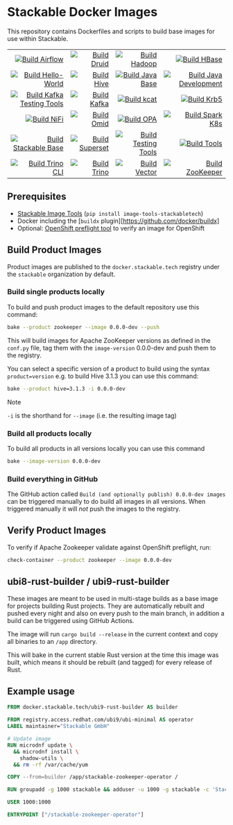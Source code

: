 # Stackable Docker Images

This repository contains Dockerfiles and scripts to build base images for use within Stackable.

<!-- start:badges: autogenerated by ./update_readme_badges.sh -->
| | | | |
| -: | -: | -: | -: |
| [![Build Airflow]][dev_airflow.yaml] | [![Build Druid]][dev_druid.yaml] | [![Build Hadoop]][dev_hadoop.yaml] | [![Build HBase]][dev_hbase.yaml] |
| [![Build Hello-World]][dev_hello-world.yaml] | [![Build Hive]][dev_hive.yaml] | [![Build Java Base]][dev_java-base.yaml] | [![Build Java Development]][dev_java-devel.yaml] |
| [![Build Kafka Testing Tools]][dev_kafka-testing-tools.yaml] | [![Build Kafka]][dev_kafka.yaml] | [![Build kcat]][dev_kcat.yaml] | [![Build Krb5]][dev_krb5.yaml] |
| [![Build NiFi]][dev_nifi.yaml] | [![Build Omid]][dev_omid.yaml] | [![Build OPA]][dev_opa.yaml] | [![Build Spark K8s]][dev_spark-k8s.yaml] |
| [![Build Stackable Base]][dev_stackable-base.yaml] | [![Build Superset]][dev_superset.yaml] | [![Build Testing Tools]][dev_testing-tools.yaml] | [![Build Tools]][dev_tools.yaml] |
| [![Build Trino CLI]][dev_trino-cli.yaml] | [![Build Trino]][dev_trino.yaml] | [![Build Vector]][dev_vector.yaml] | [![Build ZooKeeper]][dev_zookeeper.yaml] |
<!-- end:badges -->

## Prerequisites

* [Stackable Image Tools](https://github.com/stackabletech/image-tools) (`pip install image-tools-stackabletech`)
* Docker including the [`buildx` plugin][https://github.com/docker/buildx]
* Optional: [OpenShift preflight tool](https://github.com/redhat-openshift-ecosystem/openshift-preflight) to verify an image for OpenShift

## Build Product Images

Product images are published to the `docker.stackable.tech` registry under the `stackable` organization by default.

### Build single products locally

To build and push product images to the default repository use this command:

```sh
bake --product zookeeper --image 0.0.0-dev --push
```

This will build images for Apache ZooKeeper versions as defined in the `conf.py` file, tag them with the `image-version` 0.0.0-dev and push them to the registry.

You can select a specific version of a product to build using the syntax `product=version` e.g. to build Hive 3.1.3 you can use this command:

```sh
bake --product hive=3.1.3 -i 0.0.0-dev
```

> [!NOTE]
> `-i` is the shorthand for `--image` (i.e. the resulting image tag)

### Build all products locally

To build all products in all versions locally you can use this command

```sh
bake --image-version 0.0.0-dev
```

### Build everything in GitHub

The GitHub action called `Build (and optionally publish) 0.0.0-dev images` can be triggered manually to do build all images in all versions.
When triggered manually it will _not_ push the images to the registry.

## Verify Product Images

To verify if Apache Zookeeper validate against OpenShift preflight, run:

```sh
check-container --product zookeeper --image 0.0.0-dev
```

## ubi8-rust-builder / ubi9-rust-builder

These images are meant to be used in multi-stage builds as a base image for projects building Rust projects.
They are automatically rebuilt and pushed every night and also on every push to the main branch, in addition a build can be triggered using GitHub Actions.

The image will run `cargo build --release` in the current context and copy all binaries to an `/app` directory.

This will bake in the current stable Rust version at the time this image was built, which means it should be rebuilt (and tagged) for every release of Rust.

## Example usage

```dockerfile
FROM docker.stackable.tech/ubi9-rust-builder AS builder

FROM registry.access.redhat.com/ubi9/ubi-minimal AS operator
LABEL maintainer="Stackable GmbH"

# Update image
RUN microdnf update \
  && microdnf install \
    shadow-utils \
  && rm -rf /var/cache/yum

COPY --from=builder /app/stackable-zookeeper-operator /

RUN groupadd -g 1000 stackable && adduser -u 1000 -g stackable -c 'Stackable Operator' stackable

USER 1000:1000

ENTRYPOINT ["/stackable-zookeeper-operator"]
```

<!-- start:links: autogenerated by ./update_readme_badges.sh -->
[Build Airflow]: https://github.com/stackabletech/docker-images/actions/workflows/dev_airflow.yaml/badge.svg
[dev_airflow.yaml]: https://github.com/stackabletech/docker-images/actions/workflows/dev_airflow.yaml
[Build Druid]: https://github.com/stackabletech/docker-images/actions/workflows/dev_druid.yaml/badge.svg
[dev_druid.yaml]: https://github.com/stackabletech/docker-images/actions/workflows/dev_druid.yaml
[Build Hadoop]: https://github.com/stackabletech/docker-images/actions/workflows/dev_hadoop.yaml/badge.svg
[dev_hadoop.yaml]: https://github.com/stackabletech/docker-images/actions/workflows/dev_hadoop.yaml
[Build HBase]: https://github.com/stackabletech/docker-images/actions/workflows/dev_hbase.yaml/badge.svg
[dev_hbase.yaml]: https://github.com/stackabletech/docker-images/actions/workflows/dev_hbase.yaml
[Build Hello-World]: https://github.com/stackabletech/docker-images/actions/workflows/dev_hello-world.yaml/badge.svg
[dev_hello-world.yaml]: https://github.com/stackabletech/docker-images/actions/workflows/dev_hello-world.yaml
[Build Hive]: https://github.com/stackabletech/docker-images/actions/workflows/dev_hive.yaml/badge.svg
[dev_hive.yaml]: https://github.com/stackabletech/docker-images/actions/workflows/dev_hive.yaml
[Build Java Base]: https://github.com/stackabletech/docker-images/actions/workflows/dev_java-base.yaml/badge.svg
[dev_java-base.yaml]: https://github.com/stackabletech/docker-images/actions/workflows/dev_java-base.yaml
[Build Java Development]: https://github.com/stackabletech/docker-images/actions/workflows/dev_java-devel.yaml/badge.svg
[dev_java-devel.yaml]: https://github.com/stackabletech/docker-images/actions/workflows/dev_java-devel.yaml
[Build Kafka Testing Tools]: https://github.com/stackabletech/docker-images/actions/workflows/dev_kafka-testing-tools.yaml/badge.svg
[dev_kafka-testing-tools.yaml]: https://github.com/stackabletech/docker-images/actions/workflows/dev_kafka-testing-tools.yaml
[Build Kafka]: https://github.com/stackabletech/docker-images/actions/workflows/dev_kafka.yaml/badge.svg
[dev_kafka.yaml]: https://github.com/stackabletech/docker-images/actions/workflows/dev_kafka.yaml
[Build kcat]: https://github.com/stackabletech/docker-images/actions/workflows/dev_kcat.yaml/badge.svg
[dev_kcat.yaml]: https://github.com/stackabletech/docker-images/actions/workflows/dev_kcat.yaml
[Build Krb5]: https://github.com/stackabletech/docker-images/actions/workflows/dev_krb5.yaml/badge.svg
[dev_krb5.yaml]: https://github.com/stackabletech/docker-images/actions/workflows/dev_krb5.yaml
[Build NiFi]: https://github.com/stackabletech/docker-images/actions/workflows/dev_nifi.yaml/badge.svg
[dev_nifi.yaml]: https://github.com/stackabletech/docker-images/actions/workflows/dev_nifi.yaml
[Build Omid]: https://github.com/stackabletech/docker-images/actions/workflows/dev_omid.yaml/badge.svg
[dev_omid.yaml]: https://github.com/stackabletech/docker-images/actions/workflows/dev_omid.yaml
[Build OPA]: https://github.com/stackabletech/docker-images/actions/workflows/dev_opa.yaml/badge.svg
[dev_opa.yaml]: https://github.com/stackabletech/docker-images/actions/workflows/dev_opa.yaml
[Build Spark K8s]: https://github.com/stackabletech/docker-images/actions/workflows/dev_spark-k8s.yaml/badge.svg
[dev_spark-k8s.yaml]: https://github.com/stackabletech/docker-images/actions/workflows/dev_spark-k8s.yaml
[Build Stackable Base]: https://github.com/stackabletech/docker-images/actions/workflows/dev_stackable-base.yaml/badge.svg
[dev_stackable-base.yaml]: https://github.com/stackabletech/docker-images/actions/workflows/dev_stackable-base.yaml
[Build Superset]: https://github.com/stackabletech/docker-images/actions/workflows/dev_superset.yaml/badge.svg
[dev_superset.yaml]: https://github.com/stackabletech/docker-images/actions/workflows/dev_superset.yaml
[Build Testing Tools]: https://github.com/stackabletech/docker-images/actions/workflows/dev_testing-tools.yaml/badge.svg
[dev_testing-tools.yaml]: https://github.com/stackabletech/docker-images/actions/workflows/dev_testing-tools.yaml
[Build Tools]: https://github.com/stackabletech/docker-images/actions/workflows/dev_tools.yaml/badge.svg
[dev_tools.yaml]: https://github.com/stackabletech/docker-images/actions/workflows/dev_tools.yaml
[Build Trino CLI]: https://github.com/stackabletech/docker-images/actions/workflows/dev_trino-cli.yaml/badge.svg
[dev_trino-cli.yaml]: https://github.com/stackabletech/docker-images/actions/workflows/dev_trino-cli.yaml
[Build Trino]: https://github.com/stackabletech/docker-images/actions/workflows/dev_trino.yaml/badge.svg
[dev_trino.yaml]: https://github.com/stackabletech/docker-images/actions/workflows/dev_trino.yaml
[Build Vector]: https://github.com/stackabletech/docker-images/actions/workflows/dev_vector.yaml/badge.svg
[dev_vector.yaml]: https://github.com/stackabletech/docker-images/actions/workflows/dev_vector.yaml
[Build ZooKeeper]: https://github.com/stackabletech/docker-images/actions/workflows/dev_zookeeper.yaml/badge.svg
[dev_zookeeper.yaml]: https://github.com/stackabletech/docker-images/actions/workflows/dev_zookeeper.yaml
<!-- end:links -->

